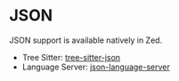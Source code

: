 # JSON

JSON support is available natively in Zed.

- Tree Sitter: [tree-sitter-json](https://github.com/tree-sitter/tree-sitter-json)
- Language Server: [json-language-server](https://github.com/zed-industries/json-language-server)
